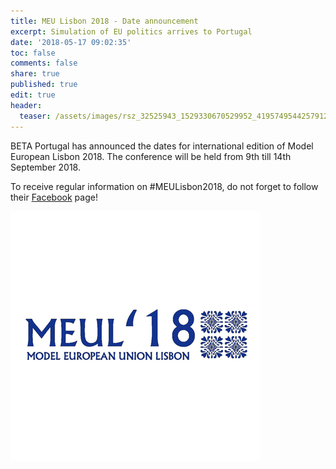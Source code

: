 ```yaml
---
title: MEU Lisbon 2018 - Date announcement
excerpt: Simulation of EU politics arrives to Portugal
date: '2018-05-17 09:02:35'
toc: false
comments: false
share: true
published: true
edit: true
header:
  teaser: /assets/images/rsz_32525943_1529330670529952_4195749544257912832_n.png
---
```

BETA Portugal has announced the dates for international edition of Model European Lisbon 2018. The conference will be held from 9th till 14th September 2018. 

To receive regular information on #MEULisbon2018, do not forget to follow their [Facebook](https://www.facebook.com/MEULisbon/?ref=br_rs) page!

![null](/assets/images/rsz_32525943_1529330670529952_4195749544257912832_n.png)
